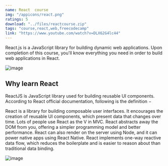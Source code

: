 ```yaml
---
name: React  course
img: "/appicons/react.png"
ratings: 5
download: "../files/reactcourse.zip"
tags: "course,react,web,freecodecamp"
link: "https://www.youtube.com/watch?v=DLX62G4lc44"
---
```


React.js is a JavaScript library for building dynamic web applications. Upon completion of this course, you'll know everything you need in order to build web applications in React.

<img src="../../screenshots/Reactcourse/ss2.png" alt="image" >

## Why learn React

ReactJS is JavaScript library used for building reusable UI components. According to React official documentation, following is the definition −

React is a library for building composable user interfaces. It encourages the creation of reusable UI components, which present data that changes over time. Lots of people use React as the V in MVC. React abstracts away the DOM from you, offering a simpler programming model and better performance. React can also render on the server using Node, and it can power native apps using React Native. React implements one-way reactive data flow, which reduces the boilerplate and is easier to reason about than traditional data binding.

<img src="../../screenshots/Reactcourse/ss1.png" alt="image" >
